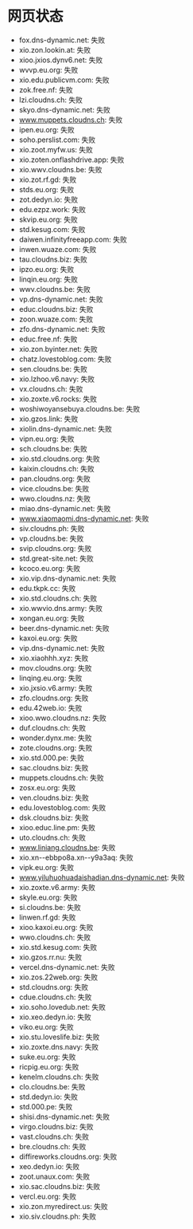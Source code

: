 # 网页状态
- fox.dns-dynamic.net: 失败
- xio.zon.lookin.at: 失败
- xioo.jxios.dynv6.net: 失败
- wvvp.eu.org: 失败
- xio.edu.publicvm.com: 失败
- zok.free.nf: 失败
- lzi.cloudns.ch: 失败
- skyo.dns-dynamic.net: 失败
- www.muppets.cloudns.ch: 失败
- ipen.eu.org: 失败
- soho.perslist.com: 失败
- xio.zoot.myfw.us: 失败
- xio.zoten.onflashdrive.app: 失败
- xio.wwv.cloudns.be: 失败
- xio.zot.rf.gd: 失败
- stds.eu.org: 失败
- zot.dedyn.io: 失败
- edu.ezpz.work: 失败
- skvip.eu.org: 失败
- std.kesug.com: 失败
- daiwen.infinityfreeapp.com: 失败
- inwen.wuaze.com: 失败
- tau.cloudns.biz: 失败
- ipzo.eu.org: 失败
- linqin.eu.org: 失败
- wwv.cloudns.be: 失败
- vp.dns-dynamic.net: 失败
- educ.cloudns.biz: 失败
- zoon.wuaze.com: 失败
- zfo.dns-dynamic.net: 失败
- educ.free.nf: 失败
- xio.zon.byinter.net: 失败
- chatz.lovestoblog.com: 失败
- sen.cloudns.be: 失败
- xio.lzhoo.v6.navy: 失败
- vx.cloudns.ch: 失败
- xio.zoxte.v6.rocks: 失败
- woshiwoyansebuya.cloudns.be: 失败
- xio.gzos.link: 失败
- xiolin.dns-dynamic.net: 失败
- vipn.eu.org: 失败
- sch.cloudns.be: 失败
- xio.std.cloudns.org: 失败
- kaixin.cloudns.ch: 失败
- pan.cloudns.org: 失败
- vice.cloudns.be: 失败
- wwo.cloudns.nz: 失败
- miao.dns-dynamic.net: 失败
- www.xiaomaomi.dns-dynamic.net: 失败
- siv.cloudns.ph: 失败
- vp.cloudns.be: 失败
- svip.cloudns.org: 失败
- std.great-site.net: 失败
- kcoco.eu.org: 失败
- xio.vip.dns-dynamic.net: 失败
- edu.tkpk.cc: 失败
- xio.std.cloudns.ch: 失败
- xio.wwvio.dns.army: 失败
- xongan.eu.org: 失败
- beer.dns-dynamic.net: 失败
- kaxoi.eu.org: 失败
- vip.dns-dynamic.net: 失败
- xio.xiaohhh.xyz: 失败
- mov.cloudns.org: 失败
- linqing.eu.org: 失败
- xio.jxsio.v6.army: 失败
- zfo.cloudns.org: 失败
- edu.42web.io: 失败
- xioo.wwo.cloudns.nz: 失败
- duf.cloudns.ch: 失败
- wonder.dynx.me: 失败
- zote.cloudns.org: 失败
- xio.std.000.pe: 失败
- sac.cloudns.biz: 失败
- muppets.cloudns.ch: 失败
- zosx.eu.org: 失败
- ven.cloudns.biz: 失败
- edu.lovestoblog.com: 失败
- dsk.cloudns.biz: 失败
- xioo.educ.line.pm: 失败
- uto.cloudns.ch: 失败
- www.liniang.cloudns.be: 失败
- xio.xn--ebbpo8a.xn--y9a3aq: 失败
- vipk.eu.org: 失败
- www.yiluhuohuadaishadian.dns-dynamic.net: 失败
- xio.zoxte.v6.army: 失败
- skyle.eu.org: 失败
- si.cloudns.be: 失败
- linwen.rf.gd: 失败
- xioo.kaxoi.eu.org: 失败
- wwo.cloudns.ch: 失败
- xio.std.kesug.com: 失败
- xio.gzos.rr.nu: 失败
- vercel.dns-dynamic.net: 失败
- xio.zos.22web.org: 失败
- std.cloudns.org: 失败
- cdue.cloudns.ch: 失败
- xio.soho.lovedub.net: 失败
- xio.xeo.dedyn.io: 失败
- viko.eu.org: 失败
- xio.stu.loveslife.biz: 失败
- xio.zoxte.dns.navy: 失败
- suke.eu.org: 失败
- ricpig.eu.org: 失败
- kenelm.cloudns.ch: 失败
- clo.cloudns.be: 失败
- std.dedyn.io: 失败
- std.000.pe: 失败
- shisi.dns-dynamic.net: 失败
- virgo.cloudns.biz: 失败
- vast.cloudns.ch: 失败
- bre.cloudns.ch: 失败
- diffireworks.cloudns.org: 失败
- xeo.dedyn.io: 失败
- zoot.unaux.com: 失败
- xio.sac.cloudns.biz: 失败
- vercl.eu.org: 失败
- xio.zon.myredirect.us: 失败
- xio.siv.cloudns.ph: 失败
